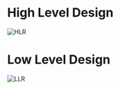 # High Level Design
![HLR](https://user-images.githubusercontent.com/86122736/125241616-4cf0ea80-e309-11eb-9c1d-5c8158f117a2.jpg)
# Low Level Design
![LLR](https://user-images.githubusercontent.com/86122736/125241676-6134e780-e309-11eb-8810-4d1222ace428.jpg)
